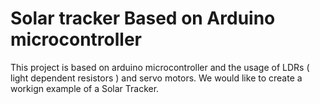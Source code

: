 # Solar tracker Based on Arduino microcontroller

This project is based on arduino microcontroller and the usage of LDRs ( light dependent resistors ) and servo motors.
We would like to create a workign example of a Solar Tracker.

